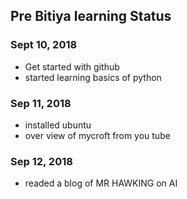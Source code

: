 ## Pre Bitiya learning Status

### Sept 10, 2018
* Get started with github
* started learning basics of python
### Sep 11, 2018
* installed ubuntu
* over view of mycroft from you tube
### Sep 12, 2018
* readed a blog of MR HAWKING on AI 

